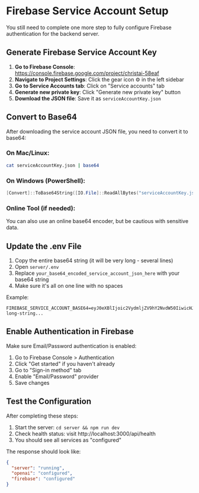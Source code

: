 # Firebase Service Account Setup

You still need to complete one more step to fully configure Firebase authentication for the backend server.

## Generate Firebase Service Account Key

1. **Go to Firebase Console**: https://console.firebase.google.com/project/christai-58eaf
2. **Navigate to Project Settings**: Click the gear icon ⚙️ in the left sidebar
3. **Go to Service Accounts tab**: Click on "Service accounts" tab
4. **Generate new private key**: Click "Generate new private key" button
5. **Download the JSON file**: Save it as `serviceAccountKey.json`

## Convert to Base64

After downloading the service account JSON file, you need to convert it to base64:

### On Mac/Linux:
```bash
cat serviceAccountKey.json | base64
```

### On Windows (PowerShell):
```powershell
[Convert]::ToBase64String([IO.File]::ReadAllBytes("serviceAccountKey.json"))
```

### Online Tool (if needed):
You can also use an online base64 encoder, but be cautious with sensitive data.

## Update the .env File

1. Copy the entire base64 string (it will be very long - several lines)
2. Open `server/.env`
3. Replace `your_base64_encoded_service_account_json_here` with your base64 string
4. Make sure it's all on one line with no spaces

Example:
```
FIREBASE_SERVICE_ACCOUNT_BASE64=eyJ0eXBlIjoic2VydmljZV9hY2NvdW50IiwicHJvamVjdF9pZCI6ImNocmlzdGFpLTU4ZWFmIiwicHJpdmF0ZV9rZXlfaWQiOiI...very-long-string...
```

## Enable Authentication in Firebase

Make sure Email/Password authentication is enabled:

1. Go to Firebase Console > Authentication
2. Click "Get started" if you haven't already
3. Go to "Sign-in method" tab
4. Enable "Email/Password" provider
5. Save changes

## Test the Configuration

After completing these steps:

1. Start the server: `cd server && npm run dev`
2. Check health status: visit http://localhost:3000/api/health
3. You should see all services as "configured"

The response should look like:
```json
{
  "server": "running",
  "openai": "configured",
  "firebase": "configured"
}
```